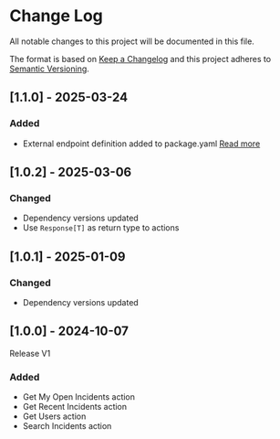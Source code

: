 # Change Log

All notable changes to this project will be documented in this file.

The format is based on [Keep a Changelog](https://keepachangelog.com/)
and this project adheres to [Semantic Versioning](https://semver.org/).

## [1.1.0] - 2025-03-24

### Added

- External endpoint definition added to package.yaml [Read more](https://sema4.ai/docs/team-edition/marketplace/snowflake-admin#managing-external-access)

## [1.0.2] - 2025-03-06

### Changed

- Dependency versions updated
- Use `Response[T]` as return type to actions

## [1.0.1] - 2025-01-09

### Changed

- Dependency versions updated

## [1.0.0] - 2024-10-07

Release V1

### Added

- Get My Open Incidents action
- Get Recent Incidents action
- Get Users action
- Search Incidents action
